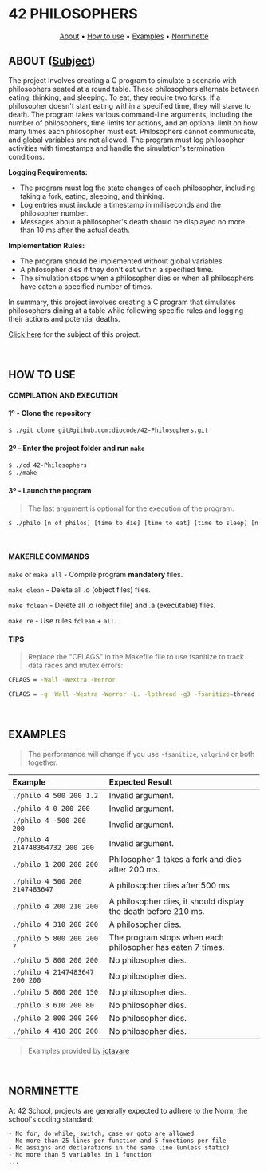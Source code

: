 # 42 PHILOSOPHERS
<p align="center">
	<a href="#about">About</a> •
	<a href="#how-to-use">How to use</a> •
	<a href="#examples">Examples</a> •
	<a href="#norminette">Norminette</a>
</p>

## ABOUT ([Subject](/.github/en.subject.pdf))

The project involves creating a C program to simulate a scenario with philosophers seated at a round table. These philosophers alternate between eating, thinking, and sleeping. To eat, they require two forks. If a philosopher doesn't start eating within a specified time, they will starve to death. The program takes various command-line arguments, including the number of philosophers, time limits for actions, and an optional limit on how many times each philosopher must eat. Philosophers cannot communicate, and global variables are not allowed. The program must log philosopher activities with timestamps and handle the simulation's termination conditions.

**Logging Requirements:**
- The program must log the state changes of each philosopher, including taking a fork, eating, sleeping, and thinking.
- Log entries must include a timestamp in milliseconds and the philosopher number.
- Messages about a philosopher's death should be displayed no more than 10 ms after the actual death.

**Implementation Rules:**
- The program should be implemented without global variables.
- A philosopher dies if they don't eat within a specified time.
- The simulation stops when a philosopher dies or when all philosophers have eaten a specified number of times.

In summary, this project involves creating a C program that simulates philosophers dining at a table while following specific rules and logging their actions and potential deaths.

<a href="/.github/en.subject.pdf">Click here</a> for the subject of this project.

<br>

## HOW TO USE
#### COMPILATION AND EXECUTION
#### 1º - Clone the repository
```bash
$ ./git clone git@github.com:diocode/42-Philosophers.git
```

#### 2º - Enter the project folder and run `make`
```bash
$ ./cd 42-Philosophers
$ ./make
```

#### 3º - Launch the program
> The last argument is optional for the execution of the program.
```bash
$ ./philo [n of philos] [time to die] [time to eat] [time to sleep] [n times each philo must eat]
```

<br>

#### MAKEFILE COMMANDS
`make` or `make all` - Compile program **mandatory** files.

`make clean` - Delete all .o (object files) files.

`make fclean` - Delete all .o (object file) and .a (executable) files.

`make re` - Use rules `fclean` + `all`.

#### TIPS
> Replace the "CFLAGS" in the Makefile file to use fsanitize to track data races and mutex errors:
```bash
CFLAGS = -Wall -Wextra -Werror
```
```bash
CFLAGS = -g -Wall -Wextra -Werror -L. -lpthread -g3 -fsanitize=thread -O3 -march=native
```

<br>

## EXAMPLES
 > The performance will change if you use `-fsanitize`, `valgrind` or both together.
 
| Example | Expected Result |
| :-- | :-- |
| `./philo 4 500 200 1.2`           | Invalid argument.                                              |
| `./philo 4 0 200 200`             | Invalid argument.                                              |
| `./philo 4 -500 200 200`          | Invalid argument.                                              |
| `./philo 4 214748364732 200 200`  | Invalid argument.                                              |
| `./philo 1 200 200 200`           | Philosopher 1 takes a fork and dies after 200 ms.              |
| `./philo 4 500 200 2147483647`    | A philosopher dies after 500 ms                                |
| `./philo 4 200 210 200`           | A philosopher dies, it should display the death before 210 ms. |
| `./philo 4 310 200 200`           | A philosopher dies.                                            |
| `./philo 5 800 200 200 7`         | The program stops when each philosopher has eaten 7 times.     |
| `./philo 5 800 200 200`           | No philosopher dies.                                           |
| `./philo 4 2147483647 200 200`    | No philosopher dies.                                           |
| `./philo 5 800 200 150`           | No philosopher dies.                                           |
| `./philo 3 610 200 80`            | No philosopher dies.                                           |
| `./philo 2 800 200 200`           | No philosopher dies.                                           |
| `./philo 4 410 200 200`           | No philosopher dies.                                           |
 > Examples provided by [jotavare](https://github.com/jotavare)

<br>

## NORMINETTE
At 42 School, projects are generally expected to adhere to the Norm, the school's coding standard:

```
- No for, do while, switch, case or goto are allowed
- No more than 25 lines per function and 5 functions per file
- No assigns and declarations in the same line (unless static)
- No more than 5 variables in 1 function
... 
```
